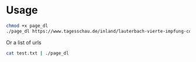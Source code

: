 # Usage

```sh
chmod +x page_dl
./page_dl https://www.tagesschau.de/inland/lauterbach-vierte-impfung-corona-103.html
```

Or a list of urls

```sh
cat test.txt | ./page_dl
```


